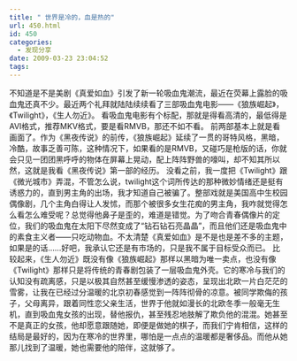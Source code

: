 ```yaml
---
title: " 世界是冷的，血是热的"
url: 450.html
id: 450
categories:
  - 发现分享
date: 2009-03-23 23:04:52
tags:
---
```


不知道是不是美剧《真爱如血》引发了新一轮吸血鬼潮流，最近在荧幕上露脸的吸血鬼还真不少。最近两个礼拜就陆陆续续看了三部吸血鬼电影——《狼族崛起》，《Twilight》，《生人勿近》。 看吸血鬼电影有个标配，那就是得看高清的，最低得是AVI格式，推荐MKV格式，要是看RMVB，那还不如不看。 前两部基本上就是看画面了。作为《黑夜传说》的前传，《狼族崛起》延续了一贯的哥特风格，黑暗，冷酷，故事乏善可陈，这种情况下，如果看的是RMVB，又碰巧是枪版的话，你就会只见一团团黑呼呼的物体在屏幕上晃动，配上阵阵野兽的嚎叫，却不知其所以然，这就是我看《黑夜传说》第一部的经历。 没看之前，我一度把《Twilight》跟《微光城市》弄混，不管怎么说，twilight这个词所传达的那种微妙情绪还是挺有诱惑力的，直到男主角的出场，我才知道自己被骗了。整部戏就是美国高中生校园偶像剧，几个主角白得让人发怵，而那个被很多女生花痴的男主角，我咋就觉得怎么看怎么难受呢？总觉得他鼻子是歪的，难道是错觉。为了吻合青春偶像片的定位，我们的吸血鬼在太阳下尽然变成了“钻石钻石亮晶晶”，而且他们还是吸血鬼中的素食主义者——只吃动物血。不太清楚《真爱如血》是不是也是差不多的主题，如果是的话……好吧，我承认它还是有市场的，只是我不属于目标受众而已。 比较起来，《生人勿近》既没有像《狼族崛起》那样以黑暗为唯一卖点，也没有像《Twilight》那样只是将传统的青春剧包装了一层吸血鬼外壳。它的寒冷与我们的认知没有疏离感，只是以极其自然甚至缓慢渗透的姿态，呈现出北欧一片白茫茫的雪雾，让我在已经过分温暖的北京初春感觉到一阵阵彻骨的凉意。被同学欺侮的孩子，父母离异，跟着同性恋父亲生活，世界于他就如漫长的北欧冬季一般毫无生机，直到吸血鬼女孩的出现，替他报仇，甚至残忍地肢解了欺负他的混混。她甚至不是真正的女孩，他却愿意跟随她，即便是做她的棋子，而我们宁肯相信，这样的结局是最好的，因为在寒冷的世界里，哪怕是一点点的温暖都是奢侈品。而他从她那儿找到了温暖，她也需要他的陪伴，这就够了。